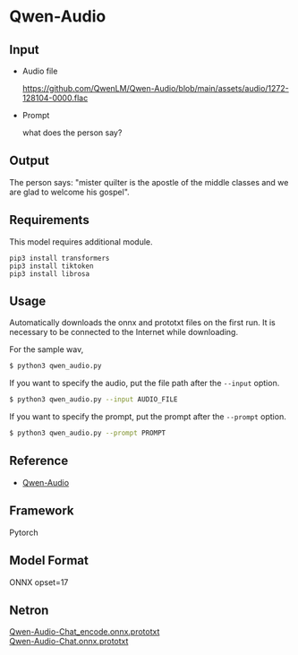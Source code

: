 # Qwen-Audio

## Input

- Audio file

  https://github.com/QwenLM/Qwen-Audio/blob/main/assets/audio/1272-128104-0000.flac

- Prompt

  what does the person say?

## Output

The person says: "mister quilter is the apostle of the middle classes and we are glad to welcome his gospel".

## Requirements

This model requires additional module.
```
pip3 install transformers
pip3 install tiktoken
pip3 install librosa
```


## Usage
Automatically downloads the onnx and prototxt files on the first run.
It is necessary to be connected to the Internet while downloading.

For the sample wav,
```bash
$ python3 qwen_audio.py
```

If you want to specify the audio, put the file path after the `--input` option.
```bash
$ python3 qwen_audio.py --input AUDIO_FILE
```

If you want to specify the prompt, put the prompt after the `--prompt` option.  
```bash
$ python3 qwen_audio.py --prompt PROMPT
```

## Reference

- [Qwen-Audio](https://github.com/QwenLM/Qwen-Audio)

## Framework

Pytorch

## Model Format

ONNX opset=17

## Netron

[Qwen-Audio-Chat_encode.onnx.prototxt](https://netron.app/?url=https://storage.googleapis.com/ailia-models/qwen_audio/Qwen-Audio-Chat_encode.onnx.prototxt)  
[Qwen-Audio-Chat.onnx.prototxt](https://netron.app/?url=https://storage.googleapis.com/ailia-models/qwen_audio/Qwen-Audio-Chat.onnx.prototxt)  
